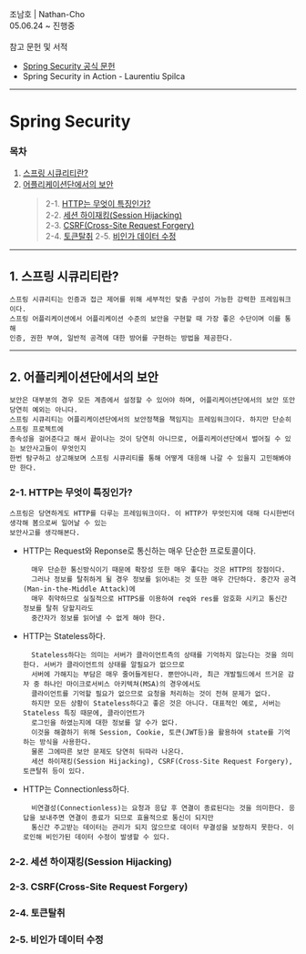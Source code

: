 조남호 | Nathan-Cho<br>
05.06.24 ~ 진행중<br>
<br>
참고 문헌 및 서적

- <a href="https://spring.io/projects/spring-security">Spring Security 공식 문헌</a>
- Spring Security in Action - Laurentiu Spilca
***
# Spring Security

### 목차
1. [스프링 시큐리티란?](#1-스프링-시큐리티란)
2. [어플리케이션단에서의 보안](#2-어플리케이션단에서의-보안)
    > 2-1. [HTTP는 무엇이 특징인가?](#2-1-HTTP는-무엇이-특징인가)<br>
    > 2-2. [세션 하이재킹(Session Hijacking)](#2-2-세션-하이재킹(Session-Hijacking))<br>
    > 2-3. [CSRF(Cross-Site Request Forgery)](#2-3-CSRF(Cross-Site-Request-Forgery))<br>
    > 2-4. [토큰탈취](#토큰탈취)
    > 2-5. [비인가 데이터 수정](#2-5-비인가-데이터-수정)

***
## 1. 스프링 시큐리티란?
    스프링 시큐리티는 인증과 접근 제어를 위해 세부적인 맞춤 구성이 가능한 강력한 프레임워크이다.
    스프링 어플리케이션에서 어플리케이션 수준의 보안을 구현할 때 가장 좋은 수단이며 이를 통해
    인증, 권한 부여, 일반적 공격에 대한 방어를 구현하는 방법을 제공한다.

***
## 2. 어플리케이션단에서의 보안
    보안은 대부분의 경우 모든 계층에서 설정할 수 있어야 하며, 어플리케이션단에서의 보안 또안 당연히 예외는 아니다.
    스프링 시큐리티는 어플리케이션단에서의 보안정책을 책임지는 프레임워크이다. 하지만 단순히 스프링 프로젝트에
    종속성을 걸어준다고 해서 끝이나는 것이 당연히 아니므로, 어플리케이션단에서 벌어질 수 있는 보안사고들이 무엇인지
    한번 탐구하고 상고해보며 스프링 시큐리티를 통해 어떻게 대응해 나갈 수 있을지 고민해봐야만 한다.

### 2-1. HTTP는 무엇이 특징인가?
    스프링은 당연하게도 HTTP를 다루는 프레임워크이다. 이 HTTP가 무엇인지에 대해 다시한번더 생각해 봄으로써 일어날 수 있는
    보안사고를 생각해본다.
- HTTP는 Request와 Reponse로 통신하는 매우 단순한 프로토콜이다.

        매우 단순한 통신방식이기 때문에 확장성 또한 매우 좋다는 것은 HTTP의 장점이다.
        그러나 정보를 탈취하게 될 경우 정보를 읽어내는 것 또한 매우 간단하다. 중간자 공격(Man-in-the-Middle Attack)에
        매우 취약하므로 실질적으로 HTTPS를 이용하여 req와 res를 암호화 시키고 통신간 정보를 탈취 당할지라도
        중간자가 정보를 읽어낼 수 없게 해야 한다.
- HTTP는 Stateless하다.

        Stateless하다는 의미는 서버가 클라이언트측의 상태를 기억하지 않는다는 것을 의미한다. 서버가 클라이언트의 상태를 알필요가 없으므로
        서버에 가해지는 부담은 매우 줄어들게된다. 뿐만아니라, 최근 개발필드에서 뜨거운 감자 중 하나인 마이크로서비스 아키텍쳐(MSA)의 경우에서도
        클라이언트를 기억할 필요가 없으므로 요청을 처리하는 것이 전혀 문제가 없다.
        하지만 모든 상황이 Stateless하다고 좋은 것은 아니다. 대표적인 예로, 서버는 Stateless 특징 때문에, 클라이언트가
        로그인을 하였는지에 대한 정보를 알 수가 없다.
        이것을 해결하기 위해 Session, Cookie, 토큰(JWT등)을 활용하여 state를 기억하는 방식을 사용한다.
        물론 그에따른 보안 문제도 당연히 뒤따라 나온다.
        세션 하이재킹(Session Hijacking), CSRF(Cross-Site Request Forgery), 토큰탈취 등이 있다.
- HTTP는 Connectionless하다.

        비연결성(Connectionless)는 요청과 응답 후 연결이 종료된다는 것을 의미한다. 응답을 보내주면 연결이 종료가 되므로 효율적으로 통신이 되지만
        통신간 주고받는 데이터는 관리가 되지 않으므로 데이터 무결성을 보장하지 못한다. 이로인해 비인가된 데이터 수정이 발생할 수 있다.

### 2-2. 세션 하이재킹(Session Hijacking)

### 2-3. CSRF(Cross-Site Request Forgery)

### 2-4. 토큰탈취

### 2-5. 비인가 데이터 수정
